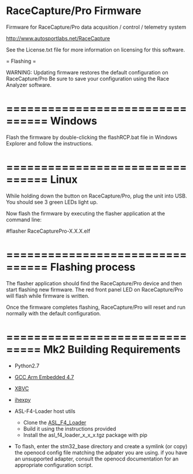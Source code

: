 RaceCapture/Pro Firmware
========================

Firmware for RaceCapture/Pro data acqusition / control / telemetry system

http://www.autosportlabs.net/RaceCapture

See the License.txt file for more information on licensing for this software.

= Flashing =

WARNING: Updating firmware restores the default configuration on RaceCapture/Pro
Be sure to save your configuration using the Race Analyzer software.

================================
Windows
================================

Flash the firmware by double-clicking the flashRCP.bat file in Windows Explorer and follow the instructions.

================================
Linux
================================
While holding down the button on RaceCapture/Pro, plug the unit into USB. You should see 3 green LEDs light up.

Now flash the firmware by executing the flasher application at the command line:

#flasher RaceCapturePro-X.X.X.elf

================================
Flashing process
================================
The flasher application should find the RaceCapture/Pro device and then start flashing new firmware. The red front panel LED on RaceCapture/Pro will flash while firmware is written.

Once the firmware completes flashing, RaceCapture/Pro will reset and run normally with the default configuration.

===============================
Mk2 Building Requirements
===============================
* Python2.7
* [GCC Arm Embedded 4.7](https://launchpad.net/gcc-arm-embedded)
* [XBVC](https://github.com/Jeff-Ciesielski/XBVC)
* [ihexpy](https://github.com/Jeff-Ciesielski/ihexpy)
* ASL-F4-Loader host utils
    * Clone the
      [ASL_F4_Loader](https://github.com/autosportlabs/ASL_F4_bootloader)
	* Build it using the instructions provided
	* Install the asl_f4_loader_x_x_x.tgz package with pip
	

* To flash, enter the stm32_base directory and create a symlink (or copy) the openocd config file matching the adpater you are using. if you have an unsupported adapter, consult the openocd documentation for an appropriate configuration script.
